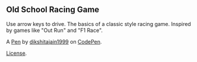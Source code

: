 Old School Racing Game
----------------------
Use  arrow keys to drive. The basics of a classic style racing game. Inspired by games like "Out Run"  and "F1 Race".

A [Pen](https://codepen.io/dikshitajain1999/pen/XWMPxeL) by [dikshitajain1999](https://codepen.io/dikshitajain1999) on [CodePen](https://codepen.io).

[License](https://codepen.io/dikshitajain1999/pen/XWMPxeL/license).